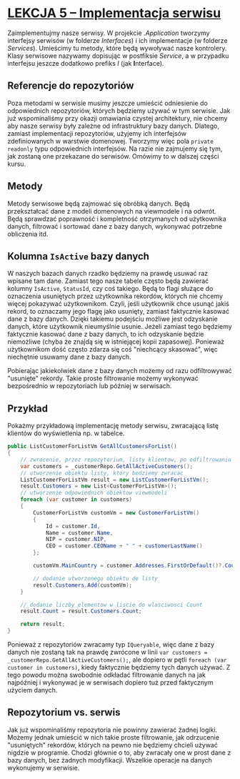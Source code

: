 # [LEKCJA 5 – Implementacja serwisu](https://kurs.szkoladotneta.pl/zostan-programista-asp-net/tydzien-8-od-widoku-do-modelu/lekcja-5-implementacja-serwisu/)
Zaimplementujmy nasze serwisy. W projekcie _.Application_ tworzymy interfejsy serwisów (w folderze _Interfaces_) i ich implementacje (w folderze _Services_). Umieścimy tu metody, które będą wywoływać nasze kontrolery. Klasy serwisowe nazywamy dopisując w postfiksie _Service_, a w przypadku interfejsu jeszcze dodatkowo prefiks _I_ (jak **I**nterface).
## Referencje do repozytoriów
Poza metodami w serwisie musimy jeszcze umieścić odniesienie do odpowiednich repozytoriów, których będziemy używać w tym serwisie. Jak już wspominaliśmy przy okazji omawiania czystej architektury, nie chcemy aby nasze serwisy były zależne od infrastruktury bazy danych. Dlatego, zamiast implementacji repozytoriów, użyjemy ich interfejsów zdefiniowanych w warstwie domenowej. Tworzymy więc pola `private readonly` typu odpowiednich interfejsów. Na razie nie zajmujemy się tym, jak zostaną one przekazane do serwisów. Omówimy to w dalszej części kursu.
## Metody
Metody serwisowe będą zajmować się obróbką danych. Będą przekształcać dane z modeli domenowych na viewmodele i na odwrót. Będą sprawdzać poprawność i kompletność otrzymanych od użytkownika danych, filtrować i sortować dane z bazy danych, wykonywać potrzebne obliczenia itd.
## Kolumna `IsActive` bazy danych
W naszych bazach danych rzadko będziemy na prawdę usuwać raz wpisane tam dane. Zamiast tego nasze tabele często będą zawierać kolumny `IsActive`, `StatusId`, czy coś takiego. Będą to flagi służące do oznaczenia usuniętych przez użytkownika rekordów, których nie chcemy więcej pokazywać użytkownikom. Czyli, jeśli użytkownik chce usunąć jakiś rekord, to oznaczamy jego flagę jako usunięty, zamiast faktycznie kasować dane z bazy danych. Dzięki takiemu podejściu możliwe jest odzyskanie danych, które użytkownik nieumyślnie usunie. Jeżeli zamiast tego będziemy faktycznie kasować dane z bazy danych, to ich odzyskanie będzie niemożliwe (chyba że znajdą się w istniejącej kopii zapasowej). Ponieważ użytkownikom dość często zdarza się coś "niechcący skasować", więc niechętnie usuwamy dane z bazy danych.

Pobierając jakiekolwiek dane z bazy danych możemy od razu odfiltrowywać "usunięte" rekordy. Takie proste filtrowanie możemy wykonywać bezpośrednio w repozytoriach lub później w serwisach.
## Przykład
Pokażmy przykładową implementację metody serwisu, zwracającą listę klientów do wyświetlenia np. w tabelce.
```csharp =
public ListCustomerForListVm GetAllCustomersForList()
{
    // zwrocenie, przez repozytorium, listy klientow, po odfiltrowaniu tych "usunietych"
    var customers = _customerRepo.GetAllActiveCustomers();
    // utworzenie obiektu listy, ktory bedziemy zwracac
    ListCustomerForListVm result = new ListCustomerForListVm();
    result.Customers = new List<CustomerForListVm>();
    // utworzenie odpowiednich obiektow viewmodeli
    foreach (var customer in customers)
    {
        CustomerForListVm customVm = new CustomerForListVm()
        {
            Id = customer.Id,
            Name = customer.Name,
            NIP = customer.NIP,
            CEO = customer.CEOName + " " + customerLastName()
        };

        customVm.MainCountry = customer.Addresses.FirstOrDefault()?.Country ?? string.Empty;

        // dodanie utworzonego obiektu do listy
        result.Customers.Add(customVm);
    }

    // dodanie liczby elementow w liscie do wlasciwosci Count
    result.Count = result.Customers.Count;

    return result;
}
```
Ponieważ z repozytoriów zwracamy typ `IQueryable`, więc dane z bazy danych nie zostaną tak na prawdę zwrócone w linii `var customers = _customerRepo.GetAllActiveCustomers();`, ale dopiero w pętli `foreach (var customer in customers)`, kiedy faktycznie będziemy tych danych używać. Z tego powodu można swobodnie odkładać filtrowanie danych na jak najpóźniej i wykonywać je w serwisach dopiero tuż przed faktycznym użyciem danych.
## Repozytorium vs. serwis
Jak już wspominaliśmy repozytoria nie powinny zawierać żadnej logiki. Możemy jednak umieścić w nich takie proste filtrowanie, jak odrzucenie "usuniętych" rekordów, których na pewno nie będziemy chcieli używać nigdzie w programie. Chodzi głównie o to, aby zwracały one w prost dane z bazy danych, bez żadnych modyfikacji. Wszelkie operacje na danych wykonujemy w serwisie.